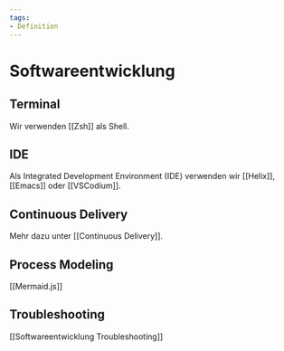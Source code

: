 ```yaml
---
tags:
- Definition
---
```

# Softwareentwicklung

## Terminal

Wir verwenden [[Zsh]] als Shell. 

## IDE

Als Integrated Development Environment (IDE) verwenden wir  [[Helix]], [[Emacs]] oder [[VSCodium]].

## Continuous Delivery

Mehr dazu unter [[Continuous Delivery]].

## Process Modeling

[[Mermaid.js]]

## Troubleshooting

[[Softwareentwicklung Troubleshooting]]